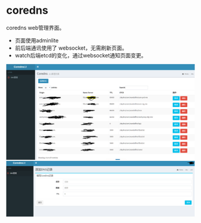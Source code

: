 # coredns
coredns web管理界面。

* 页面使用adminlite
* 前后端通讯使用了 websocket，无需刷新页面。
* watch后端etcd的变化，通过websocket通知页面变更。



![展示](12.png)
![展示](13.png)
